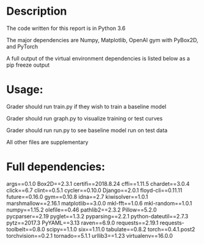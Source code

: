 # Description

The code written for this report is in Python 3.6

The major dependencies are Numpy, Matplotlib, OpenAI gym with PyBox2D, and PyTorch

A full output of the virtual environment dependencies is listed below as a pip freeze output

# Usage:

Grader should run train.py if they wish to train a baseline model

Grader should run graph.py to visualize training or test curves

Grader should run run.py to see baseline model run on test data

All other files are supplementary

# Full dependencies:

args==0.1.0
Box2D==2.3.1
certifi==2018.8.24
cffi==1.11.5
chardet==3.0.4
click==6.7
clint==0.5.1
cycler==0.10.0
Django==2.0.1
floyd-cli==0.11.11
future==0.16.0
gym==0.10.8
idna==2.7
kiwisolver==1.0.1
marshmallow==2.16.1
matplotlib==3.0.0
mkl-fft==1.0.6
mkl-random==1.0.1
numpy==1.15.2
olefile==0.46
pathlib2==2.3.2
Pillow==5.2.0
pycparser==2.19
pyglet==1.3.2
pyparsing==2.2.1
python-dateutil==2.7.3
pytz==2017.3
PyYAML==3.13
raven==6.9.0
requests==2.19.1
requests-toolbelt==0.8.0
scipy==1.1.0
six==1.11.0
tabulate==0.8.2
torch==0.4.1.post2
torchvision==0.2.1
tornado==5.1.1
urllib3==1.23
virtualenv==16.0.0

